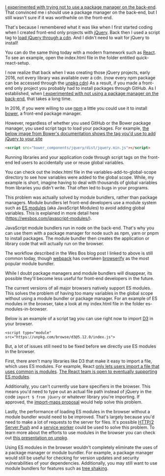 [I experimented with trying not to use a package manager on the back-end](https://github.com/MattGoldwater/no-package-manager-backend-test). That convinced me i should use a package manager on the back-end, but I still wasn't sure if it was worthwhile on the front-end.

That's because I remembered what it was like when I first started coding when I created front-end only projects with [jQuery](https://jquery.com/). Back then I used a script tag to [load jQuery through a cdn](https://code.jquery.com/). And I didn't need to wait for jQuery to install! 

You can do the same thing today with a modern framework such as [React](https://reactjs.org/). To see an example, open the index.html file in the folder entitled quick-react-setup. 

I now realize that back when I was creating those jQuery projects, early 2016, not every library was available over a cdn. (now every npm package can be accessed through the [unpkg cdn](https://unpkg.com/)) As a result, if you made a front-end only project you probably had to install packages through GitHub. As I established, when [I experimented with not using a package manager on the back-end](https://github.com/MattGoldwater/no-package-manager-backend-test), that takes a long time. 

In 2016, if you were willing to use [npm](https://www.npmjs.com/) a little you could use it to install [bower](https://bower.io/#install-bower), a front-end package manager.

However, regardless of whether you used GitHub or the Bower package manager, you used script tags to load your packages. For example, [the below image from Bower's documentation shows the tag you'd use to add jQuery to your site](https://bower.io/#use-packages)

```html
<script src="bower_components/jquery/dist/jquery.min.js"></script>
```

Running libraries and your application code through script tags on the front-end led users to accidentally use or reuse global variables. 

You can check out the index.html file in the variables-add-to-global-scope directory to see how variables were added to the global scope. While, my example is short, imagine having to deal with thousands of global variables from libraries you didn't write. That often led to bugs in your programs. 

This problem was actually solved by module bundlers, rather than package managers. Module bundlers let front-end developers use a module system such as [ES modules](https://developer.mozilla.org/en-US/docs/Web/JavaScript/Guide/Modules) (aka JavaScript Modules) to avoid adding global variables. This is explained in more detail here (https://wesbos.com/javascript-modules/). 

JavaScript module bundlers run in node on the back-end. That's why you can use them with a package manager for node such as npm, yarn or pnpm to install packages. The module bundler then creates the application or library code that will actually run on the browser.

The workflow described in the Wes Bos blog post I linked to above is still common today, though [webpack](https://webpack.js.org/) has overtaken [browserify](http://browserify.org/) as the most popular module bundler.

While I doubt package managers and module bundlers will disappear, its possible they'll become less useful for front-end developers in the future. 

The current versions of all major browsers natively support ES modules. This solves the problem of having too many variables in the global scope without using a module bundler or package manager. For an example of ES modules in the browser, take a look at my index.html file in the folder es-modules-in-browser. 

 Below is an example of a script tag you can use right now to import [D3](https://d3js.org/) in your browser.

 `<script type="module" src="https://unpkg.com/browse/d3@5.12.0/index.js">`

But, a lot of issues still need to be fixed before we directly use ES modules in the browser.

First, there aren't many libraries like D3 that make it easy to import a file, which uses ES modules. For example, React [only lets users import a file that uses common js modules](https://unpkg.com/browse/react@16.12.0/index.js). [The React team is open to eventually supporting ES modules](https://github.com/facebook/react/issues/10021). 

Additionally, you can't currently use bare specifiers in the browser. This means you'd need to type out an actual file path instead of jQuery in the code `import $ from jQuery` or whatever library you're importing. If approved, the [import-maps proposal](https://github.com/WICG/import-maps) would help solve this problem.

Lastly, the performance of loading ES modules in the browser without a module bundler would need to be improved. That's largely because you'd need to make a lot of requests to the server for files. It's possible [HTTP/2 Server Push](https://en.wikipedia.org/wiki/HTTP/2_Server_Push) and a [service worker](https://developers.google.com/web/fundamentals/primers/service-workers) could be used to solve this problem. To learn more about the efforts to use modules in the browser you can check out [this presentation on unpkg](https://www.youtube.com/watch?v=2rhkgB8Cohc).

Using ES modules in the browser wouldn't completely eliminate the uses of a package manager or module bundler. For example, a package manager would still be useful for checking for version updates and security vulnerabilities of your dependencies. Additionally, you may still want to use module bundlers for features such as [tree shaking](https://webpack.js.org/guides/tree-shaking/). 
